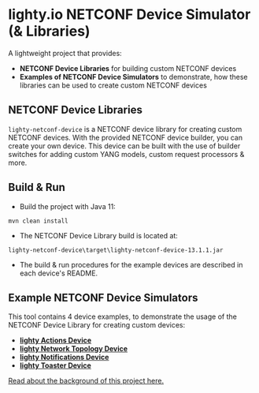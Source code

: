 # lighty.io NETCONF Device Simulator (& Libraries)

A lightweight project that provides:
- **NETCONF Device Libraries** for building custom NETCONF devices
- **Examples of NETCONF Device Simulators** to demonstrate, how these libraries can be used to create custom NETCONF devices

## NETCONF Device Libraries
`lighty-netconf-device` is a NETCONF device library for creating
custom NETCONF devices. With the provided NETCONF device builder,
you can create your own device. This device can be built with the use of builder switches for
adding custom YANG models, custom request processors & more.

## Build & Run
* Build the project with Java 11:
```
mvn clean install
```
* The NETCONF Device Library build is located at:

`lighty-netconf-device\target\lighty-netconf-device-13.1.1.jar`

* The build & run procedures for the example devices are described in each device's README.

## Example NETCONF Device Simulators
This tool contains 4 device examples, to demonstrate the usage of the NETCONF Device Library for creating custom devices:
- [**lighty Actions Device**](./examples/devices/lighty-actions-device/README.md)
- [**lighty Network Topology Device**](./examples/devices/lighty-network-topology-device/README.md)
- [**lighty Notifications Device**](./examples/devices/lighty-notifications-device/README.md)
- [**lighty Toaster Device**](./examples/devices/lighty-toaster-device/README.md)

[Read about the background of this project here.](https://pantheon.tech/netconf-monitoring-get-schema/)
